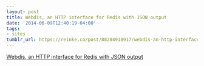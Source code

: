 ```yaml
---
layout: post
title: Webdis, an HTTP interface for Redis with JSON output
date: '2014-06-09T12:40:19-04:00'
tags:
- sites
tumblr_url: https://reinke.co/post/88284918917/webdis-an-http-interface-for-redis-with-json
---
```

[Webdis, an HTTP interface for Redis with JSON output](http://webd.is)  
